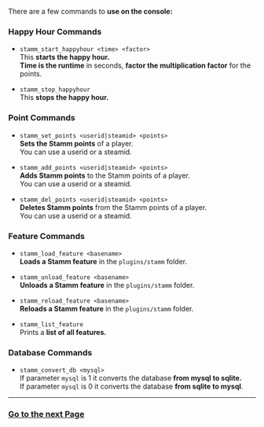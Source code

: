 There are a few commands to **use on the console:**

### Happy Hour Commands

- `stamm_start_happyhour <time> <factor>`    
	This **starts the happy hour.**    
	**Time is the runtime** in seconds, **factor the multiplication factor** for the points.

- `stamm_stop_happyhour`    
	This **stops the happy hour.**

### Point Commands

- `stamm_set_points <userid|steamid> <points>`    
	**Sets the Stamm points** of a player.    
    You can use a userid or a steamid.

- `stamm_add_points <userid|steamid> <points>`    
	**Adds Stamm points** to the Stamm points of a player.    
    You can use a userid or a steamid.

- `stamm_del_points <userid|steamid> <points>`    
	**Deletes Stamm points** from the Stamm points of a player.   
    You can use a userid or a steamid.

### Feature Commands

- `stamm_load_feature <basename>`    
	**Loads a Stamm feature** in the `plugins/stamm` folder.

- `stamm_unload_feature <basename>`    
	**Unloads a Stamm feature** in the `plugins/stamm` folder.

- `stamm_reload_feature <basename>`    
	**Reloads a Stamm feature** in the `plugins/stamm` folder.

- `stamm_list_feature`    
	Prints a **list of all features.**

### Database Commands

- `stamm_convert_db <mysql>`    
	If parameter `mysql` is 1 it converts the database **from mysql to sqlite.**    
	If parameter `mysql` is 0 it converts the database **from sqlite to mysql**.    


---------
### [Go to the next Page](How-to-install-a-Feature)